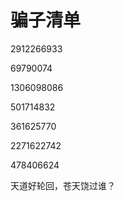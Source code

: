 # 骗子清单


2912266933

69790074

1306098086

501714832

361625770

2271622742

478406624

天道好轮回，苍天饶过谁？
